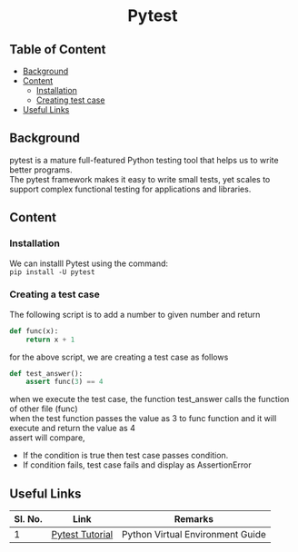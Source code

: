 <h1 align="Center"> Pytest</h1>

## Table of Content

* [Background](#background)
* [Content](#content)
    + [Installation](#Installation)
    + [Creating test case](#testcase)
* [Useful Links](#useful)

## <a name="background"></a> Background

pytest is a mature full-featured Python testing tool that helps us to write better programs.<br />
The pytest framework makes it easy to write small tests, yet scales to support complex functional
testing for applications and libraries.<br />

## <a name="content"></a>Content

### <a name="Installation"></a>Installation

We can installl Pytest using the command: <br />
```pip install -U pytest```

### <a name="testcase"></a>Creating a test case

The following script is to add a number to given number and return
``` python
def func(x):
    return x + 1 
```
for the above script, we are creating a test case as follows

```python
def test_answer():
    assert func(3) == 4
```
when we execute the test case, the function test_answer calls the function of other file (func) <br />
when the test function passes the value as 3 to func function and it will execute and return the value as 4 <br />
assert will compare, <br />
+ If the condition is true then test case passes condition.
+ If condition fails, test case fails and display as AssertionError
## <a name="useful"></a> Useful Links

| **Sl. No.** | **Link** | **Remarks** |
----------|--------------|--------------
1| [Pytest Tutorial](https://www.youtube.com/watch?v=byaxg00Gf9I&feature=emb_logo)| Python Virtual Environment Guide |
